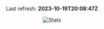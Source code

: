 <p align="center">
  Last refresh:
  <b>2023-10-19T20:08:47Z</b>
</p>
<p align="center">
  <img alt="Stats" src="https://github-readme-stats.vercel.app/api?username=Joren-vanGoethem&show_icons=true&title_color=fff&icon_color=ffff00&text_color=ccc&bg_color=222">
</p>

